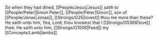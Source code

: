 So when they had dined, [[People/Jesus\|Jesus]] saith to [[People/Peter\|Simon Peter]], [[People/Peter\|Simon]], son of [[People/Jonas\|Jonas]], [[Strongs/G25\|lovest]] thou me more than these? He saith unto him, Yea, Lord; thou knowest that I [[Strongs/G5368\|love]] thee. He saith unto him, [[Strongs/G1006\|Feed]] my [[Concepts/Lamb\|lambs]].
